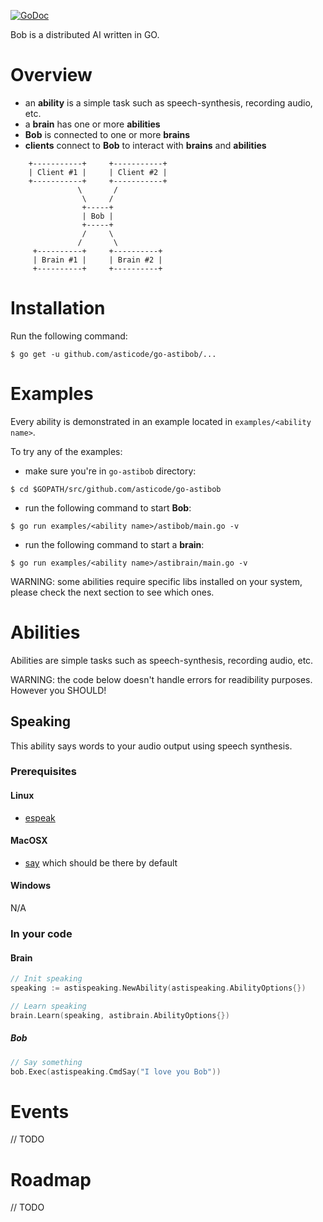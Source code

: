 [![GoDoc](https://godoc.org/github.com/asticode/go-astibob?status.svg)](https://godoc.org/github.com/asticode/go-astibob)

Bob is a distributed AI written in GO.

# Overview

- an **ability** is a simple task such as speech-synthesis, recording audio, etc.
- a **brain** has one or more **abilities**
- **Bob** is connected to one or more **brains**
- **clients** connect to **Bob** to interact with **brains** and **abilities**

```
    +-----------+     +-----------+
    | Client #1 |     | Client #2 |
    +-----------+     +-----------+
               \       /
                \     /
                +-----+
                | Bob |
                +-----+
                /     \
               /       \
     +----------+     +----------+
     | Brain #1 |     | Brain #2 |       
     +----------+     +----------+
```
              
# Installation

Run the following command:

    $ go get -u github.com/asticode/go-astibob/...
    
# Examples

Every ability is demonstrated in an example located in `examples/<ability name>`.

To try any of the examples:

- make sure you're in `go-astibob` directory:

```$ cd $GOPATH/src/github.com/asticode/go-astibob```

- run the following command to start **Bob**:

```$ go run examples/<ability name>/astibob/main.go -v```

- run the following command to start a **brain**:

```$ go run examples/<ability name>/astibrain/main.go -v```

WARNING: some abilities require specific libs installed on your system, please check the next section to see which ones.

# Abilities

Abilities are simple tasks such as speech-synthesis, recording audio, etc.

WARNING: the code below doesn't handle errors for readibility purposes. However you SHOULD!

## Speaking

This ability says words to your audio output using speech synthesis.

### Prerequisites
#### Linux

- [espeak](http://espeak.sourceforge.net/)

#### MacOSX

- [say](https://developer.apple.com/legacy/library/documentation/Darwin/Reference/ManPages/man1/say.1.html) which should be there by default

#### Windows

N/A

### In your code
#### Brain

```go
// Init speaking
speaking := astispeaking.NewAbility(astispeaking.AbilityOptions{})

// Learn speaking
brain.Learn(speaking, astibrain.AbilityOptions{})
```

##### Bob

```go
// Say something
bob.Exec(astispeaking.CmdSay("I love you Bob"))
```

# Events

// TODO

# Roadmap

// TODO